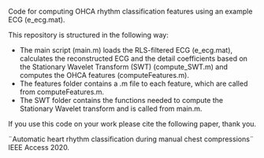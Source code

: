 Code for computing OHCA rhythm classification features using an example ECG (e_ecg.mat).

This repository is structured in the following way:

- The main script (main.m) loads the RLS-filtered ECG (e_ecg.mat), calculates the reconstructed ECG and the detail coefficients based on the Stationary Wavelet Transform (SWT) (compute_SWT.m) and computes the OHCA features (computeFeatures.m).
- The features folder contains a .m file to each feature, which are called from computeFeatures.m.
- The SWT folder contains the functions needed to compute the Stationary Wavelet transform and is called from main.m.

If you use this code on your work please cite the following paper, thank you.

¨Automatic heart rhythm classification during manual chest compressions¨ IEEE Access 2020.



